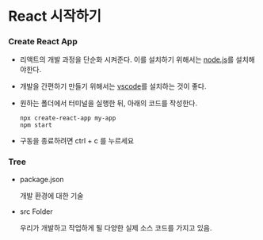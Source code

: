 # React 시작하기



### Create React App

- 리액트의 개발 과정을 단순화 시켜준다. 이를 설치하기 위해서는 [node.js](https://nodejs.org/en/download)를 설치해야한다.

- 개발을 간편하기 만들기 위해서는 [vscode](https://code.visualstudio.com/)를 설치하는 것이 좋다.

- 원하는 폴더에서 터미널을 실행한 뒤, 아래의 코드를 작성한다.

  ```
  npx create-react-app my-app
  npm start
  ```

- 구동을 종료하려면 ctrl + c 를 누르세요

### Tree

- package.json

  개발 환경에 대한 기술

- src Folder

  우리가 개발하고 작업하게 될 다양한 실제 소스 코드를 가지고 있음.





